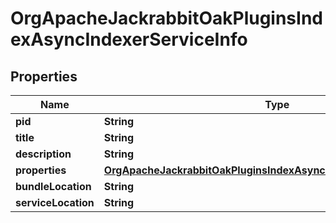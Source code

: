 

# OrgApacheJackrabbitOakPluginsIndexAsyncIndexerServiceInfo

## Properties

Name | Type | Description | Notes
------------ | ------------- | ------------- | -------------
**pid** | **String** |  |  [optional]
**title** | **String** |  |  [optional]
**description** | **String** |  |  [optional]
**properties** | [**OrgApacheJackrabbitOakPluginsIndexAsyncIndexerServiceProperties**](OrgApacheJackrabbitOakPluginsIndexAsyncIndexerServiceProperties.md) |  |  [optional]
**bundleLocation** | **String** |  |  [optional]
**serviceLocation** | **String** |  |  [optional]



